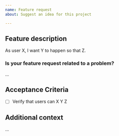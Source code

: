 ```yaml
---
name: Feature request
about: Suggest an idea for this project

---
```


## Feature description
<!-- Provide a quick overview of the feature -->
As user X, I want Y to happen so that Z.

### Is your feature request related to a problem?
<!-- Provide a clear, concise description of what the problem is. Ex. I'm always frustrated when... -->
...

<!--
### Describe the solution you'd like
...
-->

## Acceptance Criteria
- [ ] Verify that users can X Y Z

## Additional context
<!-- Add any other context. Is there an associated storyboard? Attach the link/png/screenshot -->
...

